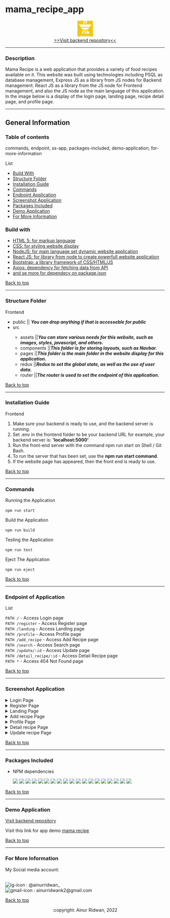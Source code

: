 
# mama_recipe_app
<div align="center"><img src="logo_mama_recipe.png" height="50" width="50"/></div>
<div align='center'><a href='https://github.com/ainurcoding/mama_recipe_app/tree/master/backend'> >>Visit backend repository<< </a></div>
<hr />

### Description

<p>Mama Recipe is a web application that provides a variety of food recipes available on it. This website was built using technologies including PSQL as database management, Express JS as a library from JS nodes for Backend management. React JS as a library from the JS node for Frontend management, and also the JS node as the main language of this application. In the image below is a display of the login page, landing page, recipe detail page, and profile page.
</p>
<hr/>

## General Information

### Table of contents
commands, endpoint, ss-app, packages-included, demo-application, for-more-information
<div id='table-of-content'>List</div>

- <a href='#build-with'>Build With</a>
- <a href='#structure-folder'>Structure Folder</a>
- <a href='#installation-guide'>Installation Guide</a>
- <a href='#commands'>Commands</a>
- <a href='#endpoint'>Endpoint Application</a>
- <a href='#ss-app'>Screenshot Application</a>
- <a href='#packages-included'>Packages Included</a>
- <a href='#demo-application'>Demo Application</a>
- <a href='#for-more-information'>For More Information</a>



### Build with 
<ul id='build-with'>
  <li><a href='https://html5.org/'>HTML 5: for markup language</a></li>
  <li><a href='https://www.w3.org/Style/CSS/Overview.en.html'>CSS: for styling website display</a></li>
  <li><a href='https://nodejs.org/en/'>NodeJS: for main language set dynamic website application</a></li>
  <li><a href='https://reactjs.org/'>React JS: for library from node to create powerfull website application</a></li>
  <li><a href='https://html5.org/'>Bootstrap: a library framework of CSS/HTML/JS </a></li>
  <li><a href='https://html5.org/'>Axios: dependency for fetching data from API</a></li>
  <li><a href='https://github.com/ainurcoding/mama_recipe_app/blob/master/frontend/package.json'>and se more for dependecy on package.json</a></li>
</ul>

<a href='#table-of-content'>Back to top</a>
<hr />

### Structure Folder 

<p id='structure-folder'>Frontend</p>
<ul>
  <li>public || <span><b><i>You can drop anything if that is accesseble for public</i></b></span></li>
  <li>src</li>
  <ul>
    <li>assets ||<span><b><i>You can store various needs for this website, such as images, styles, javascript, and others.</i></b></span></li>
    <li>components ||<span><b><i>This folder is for storing layouts, such as Navbar.</i></b></span></li>
    <li>pages ||<span><b><i>This folder is the main folder in the website display for this application.</i></b></span></li>
    <li>redux ||<span><b><i>Redux to set the global state, as well as the use of user data.</i></b></span></li>
    <li>router ||<span><b><i>The router is used to set the endpoint of this application.</i></b></span></li>
  </ul>
</ul>
<a href='#table-of-content'>Back to top</a>
<hr/>

### Installation Guide

<p>Frontend</p>
<ol type="1">
  <li>Make sure your backend is ready to use, and the backend server is running.</li>
  <li>Set .env in the frontend folder to be your backend URL for example, your backend server is: <b>'localhost:5000'</b>.</li>
  <li>Run the front-end server with the command npm run start on Shell / Git Bash.</li>
  <li>To run the server that has been set, use the <b>npm run start command</b>.</li>
  <li>If the website page has appeared, then the front end is ready to use.</li>
</ol>

<a href='#table-of-content'>Back to top</a>
<hr />

### Commands 
<p id='commands'>Running the Application</p>

`npm run start`

Build the Application

`npm run build`

Testing the Application

`npm run test`

Eject The Application

`npm run eject`

<a href='#table-of-content'>Back to top</a>
<hr />

### Endpoint of Application 

<p id='endpoint'>List</p>

`PATH /` - Access Login page\
`PATH /register` - Access Register page\
`PATH /landing` - Access Landing page\
`PATH /profile` - Access Profile page\
`PATH /add_recipe` - Access Add Recipe page\
`PATH /search` - Access Search page\
`PATH /update/:id` - Access Update page\
`PATH /detail_recipe/:id` - Access Detail Recipe page\
`PATH *` - Access 404 Not Found page

<a href='#table-of-content'>Back to top</a>
<hr />

### Screenshot Application 

<details id='ss-app' >
  <summary>
    Login Page
  </summary>
<img src="ss/login_page.png" alt="login Page" />
</details>
<details>
  <summary>
    Register Page
  </summary>
<img src="ss/register_page.png" alt="login Page" />
</details>
<details>
  <summary>
    Landing Page
  </summary>
<img src="https://github.com/ainurcoding/mama_recipe_app/blob/master/ss/Landing%20page.jpeg" alt="login Page" />
</details>
<details>
  <summary>
    Add recipe Page
  </summary>
<img src="https://github.com/ainurcoding/mama_recipe_app/blob/master/ss/add%20recipe%20page.jpeg" alt="login Page" />
</details>
<details>
  <summary>
    Profile Page
  </summary>
<img src="https://github.com/ainurcoding/mama_recipe_app/blob/master/ss/Profile%20user.jpeg" alt="login Page" />
</details>
<details>
  <summary>
    Detail recipe Page
  </summary>
<img src="https://github.com/ainurcoding/mama_recipe_app/blob/master/ss/detail%20recipe.jpeg" alt="login Page" />
</details>
<details>
  <summary>
    Update recipe Page
  </summary>
<img src="https://github.com/ainurcoding/mama_recipe_app/blob/master/ss/Update%20recipe%20page.jpeg" alt="login Page" />
</details>

<a href='#table-of-content'>Back to top</a>
<hr />

### Packages Included 

- <p id='packages-included'>NPM dependencies</p>


  ![](https://img.shields.io/badge/bcrypt-v5.0.1-blue)
  ![](https://img.shields.io/badge/body--parser-v1.19.2-blue)
  ![](https://img.shields.io/badge/cors-v2.8.5-blue)
  ![](https://img.shields.io/badge/dotenv-v16.0.0-blue)
  ![](https://img.shields.io/badge/express-v4.17.3-blue)
  ![](https://img.shields.io/badge/express--validator-v5.3.1-blue)
  ![](https://img.shields.io/badge/helmet-v5.0.2-blue)
  ![](https://img.shields.io/badge/pg-v8.7.3-blue)
  ![](https://img.shields.io/badge/multer-v1.4.4-blue)
  ![](https://img.shields.io/badge/xss--clean-v0.1.1-blue)
  ![](https://img.shields.io/badge/jsonwebtoken-v8.5.1-blue)
  ![](https://img.shields.io/badge/sweetalert-v2.1.2-blue)
  ![](https://img.shields.io/badge/reactstrap-v9.0.2-blue)
  ![](https://img.shields.io/badge/react-router-dom-v6.3.0-blue)
  ![](https://img.shields.io/badge/react-dom-v17.0.2-blue)
  ![](https://img.shields.io/badge/react-v17.0.2-blue)
  ![](https://img.shields.io/badge/jwt-decode-v3.1.2-blue)
  ![](https://img.shields.io/badge/axios-v0.26.1-blue)
  ![](https://img.shields.io/badge/bootstrap-v5.1.3-blue)
  
<a href='#table-of-contents'>Back to top</a>
<hr />

### Demo Application
<p id='demo-application'><a href='https://github.com/ainurcoding/mama_recipe_app/tree/master/backend'>Visit backend repository</a></p>
<p>Visit this link for app demo <a href='https://mama-recipe-kappa.vercel.app/'>mama recipe</a></p>

<a href='#table-of-content'>Back to top</a>
<hr />

### For More Information 
<p id='for-more-information'>My Social media account:</p> <br />
<div>
<img height="25" width="25" src='https://camo.githubusercontent.com/c9dacf0f25a1489fdbc6c0d2b41cda58b77fa210a13a886d6f99e027adfbd358/68747470733a2f2f6564656e742e6769746875622e696f2f537570657254696e7949636f6e732f696d616765732f7376672f696e7374616772616d2e737667' alt='ig-icon'></img><span> : @ainurridwan_</span>
</div>

<div>
<img height="25" width="25" src='https://camo.githubusercontent.com/4a3dd8d10a27c272fd04b2ce8ed1a130606f95ea6a76b5e19ce8b642faa18c27/68747470733a2f2f6564656e742e6769746875622e696f2f537570657254696e7949636f6e732f696d616765732f7376672f676d61696c2e737667' alt='gmail-icon'></img><span> : ainurridwank2@gmail.com</span>
</div>

<a href='#table-of-content'>Back to top</a>

<div align='center'>
:copyright: Ainur Ridwan, 2022
</div>


